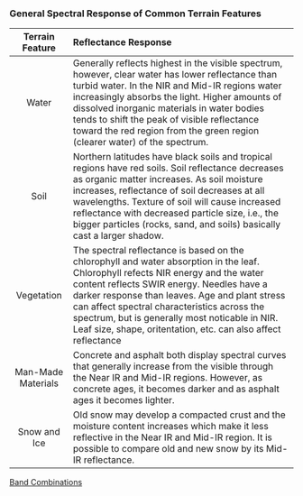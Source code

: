 ### General Spectral Response of Common Terrain Features

|Terrain Feature | Reflectance Response |
| :---: | :--- |
| Water | Generally reflects highest in the visible spectrum, however, clear water has lower reflectance than turbid water.  In the NIR and Mid-IR regions water increasingly absorbs the light.  Higher amounts of dissolved inorganic materials in water bodies tends to shift the peak of visible reflectance toward the red region from the green region (clearer water) of the spectrum.
| Soil | Northern latitudes have black soils and tropical regions have red soils.  Soil reflectance decreases as organic matter increases.  As soil moisture increases, reflectance of soil decreases at all wavelengths.  Texture of soil will cause increased reflectance with decreased particle size, i.e., the bigger particles (rocks, sand, and soils) basically cast a larger shadow.|
| Vegetation| The spectral reflectance is based on the chlorophyll and water absorption in the leaf. Chlorophyll refects NIR energy and the water content reflects SWIR energy. Needles have a darker response than leaves.  Age and plant stress can affect spectral characteristics across the spectrum, but is generally most noticable in NIR. Leaf size, shape, oritentation, etc. can also affect reflectance |
|Man-Made Materials|Concrete and asphalt both display spectral curves that generally increase from the visible through the Near IR and Mid-IR regions.  However, as concrete ages, it becomes darker and as asphalt ages it becomes lighter.|
|Snow and Ice|Old snow may develop a compacted crust and the moisture content increases which make it less reflective in the Near IR and Mid-IR region.  It is possible to compare old and new snow by its Mid-IR reflectance.|

[Band Combinations](https://web.pdx.edu/~emch/ip1/bandcombinations.html)
